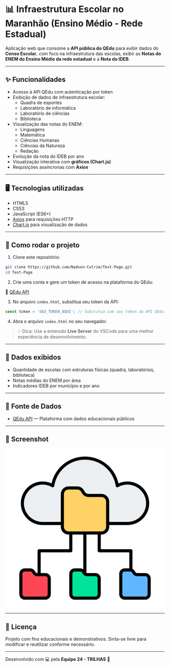 
# 📊 Infraestrutura Escolar no Maranhão (Ensino Médio - Rede Estadual)

Aplicação web que consome a **API pública do QEdu** para exibir dados do **Censo Escolar**, com foco na infraestrutura das escolas, exibir as **Notas do ENEM do Ensino Médio da rede estadual** e a **Nota do IDEB**.

---

## ✨ Funcionalidades

- Acesso à API QEdu com autenticação por token
- Exibição de dados de infraestrutura escolar:
  - Quadra de esportes
  - Laboratório de informática
  - Laboratório de ciências
  - Biblioteca
- Visualização das notas do ENEM:
  - Linguagens
  - Matemática
  - Ciências Humanas
  - Ciências da Natureza
  - Redação
- Evolução da nota do IDEB por ano
- Visualização interativa com **gráficos (Chart.js)**
- Requisições assíncronas com **Axios**

---

## 🖥️ Tecnologias utilizadas

- HTML5  
- CSS3  
- JavaScript (ES6+)  
- [Axios](https://axios-http.com/) para requisições HTTP  
- [Chart.js](https://www.chartjs.org/) para visualização de dados  

---

## 🚀 Como rodar o projeto

1. Clone este repositório:

```bash
git clone https://github.com/Nadson-Cutrim/Test-Page.git
cd Test-Page
```

2. Crie uma conta e gere um token de acesso na plataforma do QEdu:

🔗 [QEdu API](https://qedu.org.br/)

3. No arquivo `index.html`, substitua seu token da API:

```js
const token = 'SEU_TOKEN_AQUI'; // Substitua com seu token da API QEdu
```

4. Abra o arquivo `index.html` no seu navegador.

> 💡 Dica: Use a extensão **Live Server** do VSCode para uma melhor experiência de desenvolvimento.

---

## 🧪 Dados exibidos

- Quantidade de escolas com estruturas físicas (quadra, laboratórios, biblioteca)
- Notas médias do ENEM por área
- Indicadores IDEB por município e por ano

---

## 📌 Fonte de Dados

- [QEdu API](https://qedu.org.br/) — Plataforma com dados educacionais públicos

---

## 📸 Screenshot

![Exemplo do gráfico](./assets/img/dados.png)

---

## 📝 Licença

Projeto com fins educacionais e demonstrativos. Sinta-se livre para modificar e reutilizar conforme necessário.

---

Desenvolvido com 💻 pela **Equipe 24 - TRILHAS** 🎈
